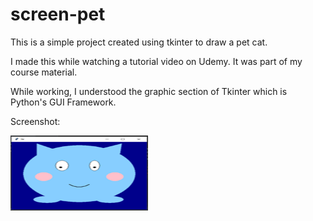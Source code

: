 # screen-pet


This is a simple project created using tkinter to draw a pet cat.

I made this while watching a tutorial video on Udemy. It was part of my course material.

While working, I understood the graphic section of Tkinter which is Python's GUI Framework.

Screenshot:

<img src='https://github.com/saditrahman/screen-pet/blob/main/Picture1.png' height="120px" width="220px"></img>


 
